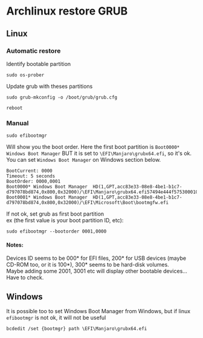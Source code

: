 # Archlinux restore GRUB
## Linux
### Automatic restore
Identify bootable partition
```shell
sudo os-prober
```
Update grub with theses partitions 
```shell
sudo grub-mkconfig -o /boot/grub/grub.cfg
```
```shell
reboot
```
### Manual 
```shell
sudo efibootmgr
```
Will show you the boot order.
Here the first boot partition is `Boot0000* Windows Boot Manager` BUT it is set to `\EFI\Manjaro\grubx64.efi`, so it's ok.  
You can set `Windows Boot Manager` on Windows section below.
```shell
BootCurrent: 0000
Timeout: 5 seconds
BootOrder: 0000,0001
Boot0000* Windows Boot Manager  HD(1,GPT,acc83e33-08e8-4be1-b1c7-d797078bd874,0x800,0x32000)/\EFI\Manjaro\grubx64.efi57494e444f5753000100000088000000780000004200430044004f0042004a004500430054003d007b00390064006500610038003600320063002d0035006300640064002d0034006500370030002d0061006300630031002d006600330032006200330034003400640034003700390035007d00000061000100000010000000040000007fff0400
Boot0001* Windows Boot Manager  HD(1,GPT,acc83e33-08e8-4be1-b1c7-d797078bd874,0x800,0x32000)/\EFI\Microsoft\Boot\bootmgfw.efi
```
If not ok, set grub as first boot partition  
ex (the first value is your boot partition ID, etc):
```shell
sudo efibootmgr --bootorder 0001,0000
```
#### Notes:
Devices ID seems to be 000* for EFI files, 200* for USB devices (maybe CD-ROM too, or it is 100*), 300* seems to be hard-disk volumes.  
Maybe adding some 2001, 3001 etc will display other bootable devices... Have to check.
## Windows
It is possible too to set Windows Boot Manager from Windows, but if linux `efibootmgr` is not ok, it will not be useful
```shell
bcdedit /set {bootmgr} path \EFI\Manjaro\grubx64.efi
```
